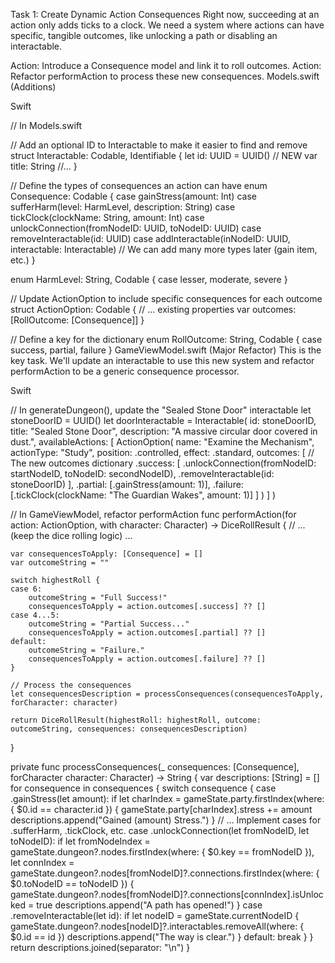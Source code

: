 Task 1: Create Dynamic Action Consequences
Right now, succeeding at an action only adds ticks to a clock. We need a system where actions can have specific, tangible outcomes, like unlocking a path or disabling an interactable.

Action: Introduce a Consequence model and link it to roll outcomes.
Action: Refactor performAction to process these new consequences.
Models.swift (Additions)

Swift

// In Models.swift

// Add an optional ID to Interactable to make it easier to find and remove
struct Interactable: Codable, Identifiable {
    let id: UUID = UUID() // NEW
    var title: String
    //...
}

// Define the types of consequences an action can have
enum Consequence: Codable {
    case gainStress(amount: Int)
    case sufferHarm(level: HarmLevel, description: String)
    case tickClock(clockName: String, amount: Int)
    case unlockConnection(fromNodeID: UUID, toNodeID: UUID)
    case removeInteractable(id: UUID)
    case addInteractable(inNodeID: UUID, interactable: Interactable)
    // We can add many more types later (gain item, etc.)
}

enum HarmLevel: String, Codable { case lesser, moderate, severe }

// Update ActionOption to include specific consequences for each outcome
struct ActionOption: Codable {
    // ... existing properties
    var outcomes: [RollOutcome: [Consequence]]
}

// Define a key for the dictionary
enum RollOutcome: String, Codable { case success, partial, failure }
GameViewModel.swift (Major Refactor)
This is the key task. We'll update an interactable to use this new system and refactor performAction to be a generic consequence processor.

Swift

// In generateDungeon(), update the "Sealed Stone Door" interactable
let stoneDoorID = UUID()
let doorInteractable = Interactable(
    id: stoneDoorID,
    title: "Sealed Stone Door",
    description: "A massive circular door covered in dust.",
    availableActions: [
        ActionOption(
            name: "Examine the Mechanism",
            actionType: "Study",
            position: .controlled,
            effect: .standard,
            outcomes: [ // The new outcomes dictionary
                .success: [
                    .unlockConnection(fromNodeID: startNodeID, toNodeID: secondNodeID),
                    .removeInteractable(id: stoneDoorID)
                ],
                .partial: [.gainStress(amount: 1)],
                .failure: [.tickClock(clockName: "The Guardian Wakes", amount: 1)]
            ]
        )
    ]
)

// In GameViewModel, refactor performAction
func performAction(for action: ActionOption, with character: Character) -> DiceRollResult {
    // ... (keep the dice rolling logic) ...

    var consequencesToApply: [Consequence] = []
    var outcomeString = ""

    switch highestRoll {
    case 6:
        outcomeString = "Full Success!"
        consequencesToApply = action.outcomes[.success] ?? []
    case 4...5:
        outcomeString = "Partial Success..."
        consequencesToApply = action.outcomes[.partial] ?? []
    default:
        outcomeString = "Failure."
        consequencesToApply = action.outcomes[.failure] ?? []
    }
    
    // Process the consequences
    let consequencesDescription = processConsequences(consequencesToApply, forCharacter: character)

    return DiceRollResult(highestRoll: highestRoll, outcome: outcomeString, consequences: consequencesDescription)
}

private func processConsequences(_ consequences: [Consequence], forCharacter character: Character) -> String {
    var descriptions: [String] = []
    for consequence in consequences {
        switch consequence {
        case .gainStress(let amount):
            if let charIndex = gameState.party.firstIndex(where: { $0.id == character.id }) {
                gameState.party[charIndex].stress += amount
                descriptions.append("Gained \(amount) Stress.")
            }
        // ... Implement cases for .sufferHarm, .tickClock, etc.
        case .unlockConnection(let fromNodeID, let toNodeID):
            if let fromNodeIndex = gameState.dungeon?.nodes.firstIndex(where: { $0.key == fromNodeID }),
               let connIndex = gameState.dungeon?.nodes[fromNodeID]?.connections.firstIndex(where: { $0.toNodeID == toNodeID }) {
                gameState.dungeon?.nodes[fromNodeID]?.connections[connIndex].isUnlocked = true
                descriptions.append("A path has opened!")
            }
        case .removeInteractable(let id):
            if let nodeID = gameState.currentNodeID {
                gameState.dungeon?.nodes[nodeID]?.interactables.removeAll(where: { $0.id == id })
                descriptions.append("The way is clear.")
            }
        default:
            break
        }
    }
    return descriptions.joined(separator: "\n")
}
